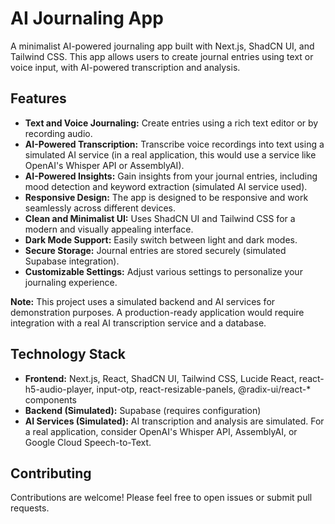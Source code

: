 # AI Journaling App

A minimalist AI-powered journaling app built with Next.js, ShadCN UI, and Tailwind CSS.  This app allows users to create journal entries using text or voice input, with AI-powered transcription and analysis.

## Features

* **Text and Voice Journaling:** Create entries using a rich text editor or by recording audio.
* **AI-Powered Transcription:**  Transcribe voice recordings into text using a simulated AI service (in a real application, this would use a service like OpenAI's Whisper API or AssemblyAI).
* **AI-Powered Insights:**  Gain insights from your journal entries, including mood detection and keyword extraction (simulated AI service used).
* **Responsive Design:**  The app is designed to be responsive and work seamlessly across different devices.
* **Clean and Minimalist UI:**  Uses ShadCN UI and Tailwind CSS for a modern and visually appealing interface.
* **Dark Mode Support:**  Easily switch between light and dark modes.
* **Secure Storage:**  Journal entries are stored securely (simulated Supabase integration).
* **Customizable Settings:**  Adjust various settings to personalize your journaling experience.

**Note:** This project uses a simulated backend and AI services for demonstration purposes.  A production-ready application would require integration with a real AI transcription service and a database.

## Technology Stack

* **Frontend:** Next.js, React, ShadCN UI, Tailwind CSS, Lucide React, react-h5-audio-player, input-otp, react-resizable-panels, @radix-ui/react-* components
* **Backend (Simulated):** Supabase (requires configuration)
* **AI Services (Simulated):**  AI transcription and analysis are simulated.  For a real application, consider OpenAI's Whisper API, AssemblyAI, or Google Cloud Speech-to-Text.

## Contributing

Contributions are welcome! Please feel free to open issues or submit pull requests.

